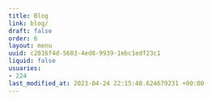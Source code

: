 ```yaml
---
title: Blog
link: blog/
draft: false
order: 6
layout: menu
uuid: c2816f4d-5603-4ed8-9939-1ebc1edf23c1
liquid: false
usuaries:
- 224
last_modified_at: 2023-04-24 22:15:48.624679231 +00:00
---
```


